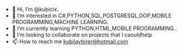 - 👋 Hi, I’m @kubicix.
- 👀 I’m interested in C#,PYTHON,SQL,POSTGRESQL,OOP,MOBILE PROGRAMMING,MACHINE LEARNING.
- 🌱 I’m currently learning PYTHON,HTML,MOBILE PROGRAMMING..
- 💞️ I’m looking to collaborate on projects that I caouldhelp
- 📫 How to reach me kubilaybirer@hotmail.com

<!---
kubicix/kubicix is a ✨ special ✨ repository because its `README.md` (this file) appears on your GitHub profile.
You can click the Preview link to take a look at your changes.
--->
